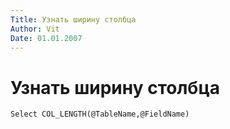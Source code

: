 ```yaml
---
Title: Узнать ширину столбца
Author: Vit
Date: 01.01.2007
---
```



Узнать ширину столбца
=====================

    Select COL_LENGTH(@TableName,@FieldName)


